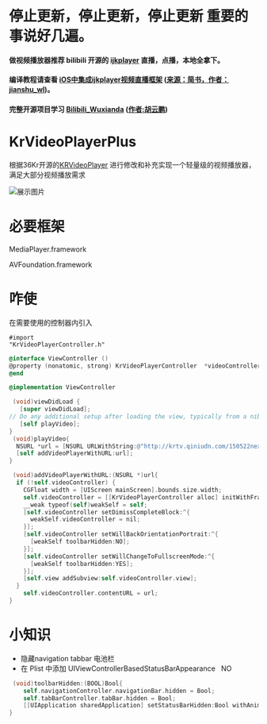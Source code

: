 # 停止更新，停止更新，停止更新 重要的事说好几遍。
#### 做视频播放器推荐 bilibili 开源的 [ijkplayer](https://github.com/Bilibili/ijkplayer)  直播，点播，本地全拿下。
#### 编译教程请查看 [iOS中集成ijkplayer视频直播框架](http://www.jianshu.com/p/1f06b27b3ac0) ([来源：简书，作者：jianshu_wl](http://www.jianshu.com/users/8736b87fd878/latest_articles))。
#### 完整开源项目学习 [Bilibili_Wuxianda](https://github.com/MichaelHuyp/Bilibili_Wuxianda) ([作者:胡云鹏](https://github.com/MichaelHuyp))

# KrVideoPlayerPlus
根据36Kr开源的[KRVideoPlayer](https://github.com/36Kr-Mobile/KRVideoPlayer) 进行修改和补充实现一个轻量级的视频播放器，满足大部分视频播放需求


![展示图片](https://raw.githubusercontent.com/PlutusCat/VideoControl/OC/KrVideo.gif)

# 必要框架
<p>MediaPlayer.framework</p>
<p>AVFoundation.framework</p>

# 咋使

在需要使用的控制器内引入  <pre><code>#import "KrVideoPlayerController.h"</code></pre>

```objectivec
@interface ViewController ()
@property (nonatomic, strong) KrVideoPlayerController  *videoController;
@end

@implementation ViewController

 (void)viewDidLoad {
   [super viewDidLoad];
// Do any additional setup after loading the view, typically from a nib.
   [self playVideo];
}
 (void)playVideo{
  NSURL *url = [NSURL URLWithString:@"http://krtv.qiniudn.com/150522nextapp"];
  [self addVideoPlayerWithURL:url];
}

 (void)addVideoPlayerWithURL:(NSURL *)url{
  if (!self.videoController) {
    CGFloat width = [UIScreen mainScreen].bounds.size.width;
    self.videoController = [[KrVideoPlayerController alloc] initWithFrame:CGRectMake(0, 64, width, width*(9.0/16.0))];
    __weak typeof(self)weakSelf = self;
    [self.videoController setDimissCompleteBlock:^{
      weakSelf.videoController = nil;
    }];
    [self.videoController setWillBackOrientationPortrait:^{
      [weakSelf toolbarHidden:NO];
    }];
    [self.videoController setWillChangeToFullscreenMode:^{
      [weakSelf toolbarHidden:YES];
    }];
    [self.view addSubview:self.videoController.view];
  }
    self.videoController.contentURL = url;
}
```

# 小知识
* 隐藏navigation tabbar 电池栏
* 在 Plist 中添加 UIViewControllerBasedStatusBarAppearance    NO
``` objectivec
 (void)toolbarHidden:(BOOL)Bool{
    self.navigationController.navigationBar.hidden = Bool;
    self.tabBarController.tabBar.hidden = Bool;
    [[UIApplication sharedApplication] setStatusBarHidden:Bool withAnimation:UIStatusBarAnimationFade];
}
```

